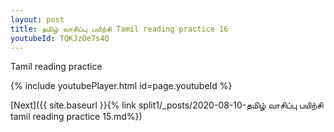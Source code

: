 ```yaml
---
layout: post
title: தமிழ் வாசிப்பு பயிற்சி Tamil reading practice 16
youtubeId: TQKJzOe7s4Q
---
```

 
 
Tamil reading practice
 
 
 
 
 


{% include youtubePlayer.html id=page.youtubeId %}
 
[Next]({{ site.baseurl }}{% link  split1/_posts/2020-08-10-தமிழ் வாசிப்பு பயிற்சி tamil reading practice 15.md%})
 
